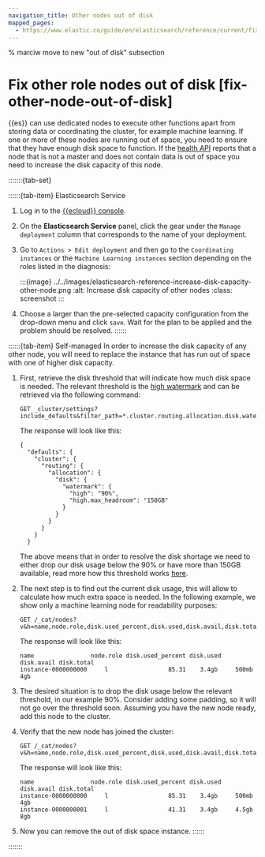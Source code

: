 ```yaml
---
navigation_title: Other nodes out of disk
mapped_pages:
  - https://www.elastic.co/guide/en/elasticsearch/reference/current/fix-other-node-out-of-disk.html
---
```


% marciw move to new "out of disk" subsection

# Fix other role nodes out of disk [fix-other-node-out-of-disk]

{{es}} can use dedicated nodes to execute other functions apart from storing data or coordinating the cluster, for example machine learning. If one or more of these nodes are running out of space, you need to ensure that they have enough disk space to function. If the [health API](https://www.elastic.co/docs/api/doc/elasticsearch/operation/operation-health-report) reports that a node that is not a master and does not contain data is out of space you need to increase the disk capacity of this node.

:::::::{tab-set}

::::::{tab-item} Elasticsearch Service
1. Log in to the [{{ecloud}} console](https://cloud.elastic.co?page=docs&placement=docs-body).
2. On the **Elasticsearch Service** panel, click the gear under the `Manage deployment` column that corresponds to the name of your deployment.
3. Go to `Actions > Edit deployment` and then go to the `Coordinating instances` or the `Machine Learning instances` section depending on the roles listed in the diagnosis:

    :::{image} ../../images/elasticsearch-reference-increase-disk-capacity-other-node.png
    :alt: Increase disk capacity of other nodes
    :class: screenshot
    :::

4. Choose a larger than the pre-selected capacity configuration from the drop-down menu and click `save`. Wait for the plan to be applied and the problem should be resolved.
::::::

::::::{tab-item} Self-managed
In order to increase the disk capacity of any other node, you will need to replace the instance that has run out of space with one of higher disk capacity.

1. First, retrieve the disk threshold that will indicate how much disk space is needed. The relevant threshold is the [high watermark](asciidocalypse://docs/elasticsearch/docs/reference/elasticsearch/configuration-reference/cluster-level-shard-allocation-routing-settings.md#cluster-routing-watermark-high) and can be retrieved via the following command:

    ```console
    GET _cluster/settings?include_defaults&filter_path=*.cluster.routing.allocation.disk.watermark.high*
    ```

    The response will look like this:

    ```console-result
    {
      "defaults": {
        "cluster": {
          "routing": {
            "allocation": {
              "disk": {
                "watermark": {
                  "high": "90%",
                  "high.max_headroom": "150GB"
                }
              }
            }
          }
        }
      }
    ```

    The above means that in order to resolve the disk shortage we need to either drop our disk usage below the 90% or have more than 150GB available, read more how this threshold works [here](https://www.elastic.co/guide/en/elasticsearch/reference/current/modules-cluster.html#cluster-routing-watermark-high).

2. The next step is to find out the current disk usage, this will allow to calculate how much extra space is needed. In the following example, we show only a machine learning node for readability purposes:

    ```console
    GET /_cat/nodes?v&h=name,node.role,disk.used_percent,disk.used,disk.avail,disk.total
    ```

    The response will look like this:

    ```console-result
    name                node.role disk.used_percent disk.used disk.avail disk.total
    instance-0000000000     l                 85.31    3.4gb     500mb       4gb
    ```

3. The desired situation is to drop the disk usage below the relevant threshold, in our example 90%. Consider adding some padding, so it will not go over the threshold soon. Assuming you have the new node ready, add this node to the cluster.
4. Verify that the new node has joined the cluster:

    ```console
    GET /_cat/nodes?v&h=name,node.role,disk.used_percent,disk.used,disk.avail,disk.total
    ```

    The response will look like this:

    ```console-result
    name                node.role disk.used_percent disk.used disk.avail disk.total
    instance-0000000000     l                 85.31    3.4gb     500mb       4gb
    instance-0000000001     l                 41.31    3.4gb     4.5gb       8gb
    ```

5. Now you can remove the out of disk space instance.
::::::

:::::::
